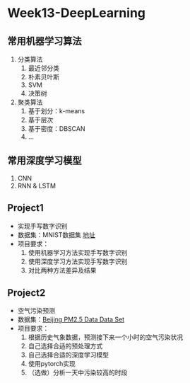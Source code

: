 # Week13-DeepLearning
## 常用机器学习算法

1. 分类算法
   1. 最近邻分类
   2. 朴素贝叶斯
   3. SVM
   4. 决策树
2. 聚类算法
   1. 基于划分：k-means
   2. 基于层次
   3. 基于密度：DBSCAN
   4. ...

## 常用深度学习模型
1. CNN
2. RNN & LSTM

## Project1
- 实现手写数字识别
- 数据集：MNIST数据集 [地址](http://yann.lecun.com/exdb/mnist/)
- 项目要求：
   1. 使用机器学习方法实现手写数字识别
   2. 使用深度学习方法实现手写数字识别
   3. 对比两种方法差异及结果

## Project2
- 空气污染预测
- 数据集：[Beijing PM2.5 Data Data Set](https://archive.ics.uci.edu/ml/datasets/Beijing+PM2.5+Data)
- 项目要求：
   1. 根据历史气象数据，预测接下来一个小时的空气污染状况
   2. 自己选择合适的预处理方式
   3. 自己选择合适的深度学习模型
   4. 使用pytorch实现
   5. （选做）分析一天中污染较高的时段
